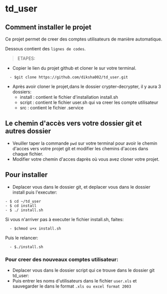 # td_user

## Comment installer le projet
Ce projet permet de creer des comptes utilisateurs de manière automatique.

Dessous contient des `lignes de codes`.

> ETAPES:

- Copier le lien du projet github et cloner le sur votre terminal.
```
  - $git clone https://github.com/diksha002/td_user.git
```

- Après avoir cloner le projet,dans le dossier crypter-decrypter, il y aura 3 dossiers:
  - install : contient le fichier d'installation install.sh
  - script : contient le fichier user.sh qui va creer les compte utilisateur
  - src : contient le fichier .service
  
## Le chemin d'accès vers votre dossier git et autres dossier
- Veuiller taper la commande `pwd` sur votre terminal pour avoir le chemin d'acces vers votre projet git et modifier les chemins d'acces dans chaque fichier. 
- Modifier votre chemin d'acces daprès où vous avez cloner votre projet.
  
## Pour installer
- Deplacer vous dans le dossier git, et deplacer vous dans le dossier install puis l'executer:
```
- $ cd ~/td_user
- $ cd install
- $ ./ install.sh
```
Si vous n'arriver pas à executer le fichier install.sh, faites:
```
  - $chmod u+x install.sh
```
Puis le relancer:
```
  - $./install.sh
```

### Pour creer des nouveaux comptes utilisateur:
- Deplacer vous dans le dossier script qui ce trouve dans le dossier git td_user:
- Puis entrer les noms d'utilisateurs dans le fichier `user.xls` et sauvegarder le dans le format `.xls ou excel format 2003 `

